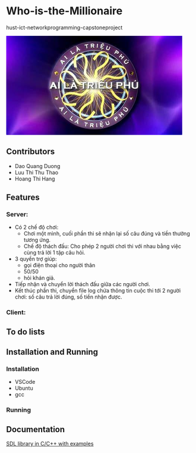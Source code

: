# Who-is-the-Millionaire
hust-ict-networkprogramming-capstoneproject

![](bg1.jpg)

## Contributors
- Dao Quang Duong
- Luu Thi Thu Thao
- Hoang Thi Hang

## Features
### Server: 
- Có 2 chế độ chơi:
  + Chơi một mình, cuối phần thi sẽ nhận lại số câu đúng và tiền thưởng tương ứng.
  + Chế độ thách đấu: Cho phép 2 người chơi thi với nhau bằng việc cùng trả lời 1 tập câu hỏi.
- 3 quyền trợ giúp: 
  + gọi điện thoại cho người thân
  + 50/50
  + hỏi khán giả.
- Tiếp nhận và chuyển lời thách đấu giữa các người chơi.
- Kết thúc phần thi, chuyển file log chứa thông tin cuộc thi tới 2 người chơi: số câu trả lời đúng, số tiền nhận được.
### Client:

## To do lists

## Installation and Running
### Installation
- VSCode  
- Ubuntu  
- gcc 
### Running
## Documentation
[SDL library in C/C++ with examples](https://www.geeksforgeeks.org/sdl-library-in-c-c-with-examples/)
